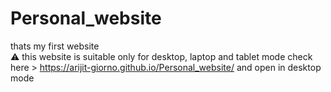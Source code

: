 # Personal_website
thats my first website <br>
⚠️ this website is suitable only for desktop, laptop and tablet mode 
check here > https://arijit-giorno.github.io/Personal_website/
and open in desktop mode
